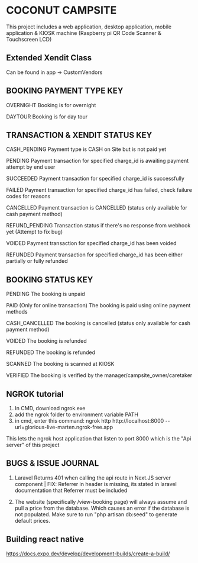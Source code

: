 # COCONUT CAMPSITE
This project includes a web application, desktop application, mobile application & KIOSK machine (Raspberry pi QR Code Scanner & Touchscreen LCD)

## Extended Xendit Class
Can be found in app -> CustomVendors

## BOOKING PAYMENT TYPE KEY
OVERNIGHT
Booking is for overnight

DAYTOUR
Booking is for day tour


## TRANSACTION & XENDIT STATUS KEY
CASH_PENDING
Payment type is CASH on Site but is not paid yet

PENDING
Payment transaction for specified charge_id is awaiting payment attempt by end user

SUCCEEDED
Payment transaction for specified charge_id is successfully

FAILED
Payment transaction for specified charge_id has failed, check failure codes for reasons

CANCELLED
Payment transaction is CANCELLED (status only available for cash payment method)

REFUND_PENDING
Transaction status if there's no response from webhook yet (Attempt to fix bug)

VOIDED
Payment transaction for specified charge_id has been voided

REFUNDED
Payment transaction for specified charge_id has been either partially or fully refunded


## BOOKING STATUS KEY
PENDING
The booking is unpaid

PAID (Only for online transaction)
The booking is paid using online payment methods

CASH_CANCELLED
The booking is cancelled (status only available for cash payment method)

VOIDED
The booking is refunded

REFUNDED
The booking is refunded

SCANNED
The booking is scanned at KIOSK

VERIFIED
The booking is verified by the manager/campsite_owner/caretaker

## NGROK tutorial
1. In CMD, download ngrok.exe
2. add the ngrok folder to environment variable PATH
3. in cmd, enter this command: ngrok http http://localhost:8000 --url=glorious-live-marten.ngrok-free.app

This lets the ngrok host application that listen to port 8000 which is the "Api server" of this project


## BUGS & ISSUE JOURNAL

1. Laravel Returns 401 when calling the api route in Next.JS server component | FIX: Referrer in header is missing, its stated in laravel documentation that Referrer must be included

2. The website (specifically /view-booking page) will always assume and pull a price from the database. Which causes an error if the database is not populated. Make sure to run "php artisan db:seed" to generate default prices.

## Building react native
https://docs.expo.dev/develop/development-builds/create-a-build/